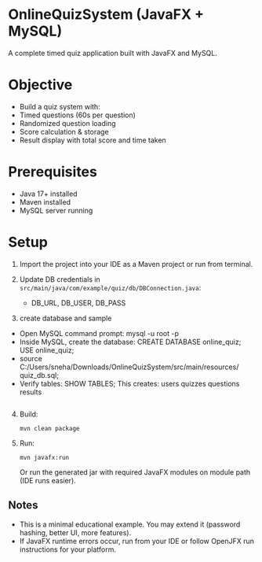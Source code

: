 # OnlineQuizSystem (JavaFX + MySQL)
A complete timed quiz application built with JavaFX and MySQL.

# Objective
- Build a quiz system with:
- Timed questions (60s per question)
- Randomized question loading
- Score calculation & storage
- Result display with total score and time taken

# Prerequisites
- Java 17+ installed
- Maven installed
- MySQL server running

# Setup
1. Import the project into your IDE as a Maven project or run from terminal.

2. Update DB credentials in `src/main/java/com/example/quiz/db/DBConnection.java`:
   - DB_URL, DB_USER, DB_PASS

3. create database and sample
-  Open MySQL command prompt:
    mysql -u root -p 
-  Inside MySQL, create the database:
    CREATE DATABASE online_quiz;
    USE online_quiz;
-  source C:/Users/sneha/Downloads/OnlineQuizSystem/src/main/resources/  quiz_db.sql;
-  Verify tables:
   SHOW TABLES;
    This creates:
    users
    quizzes
    questions
    results
   ```
4. Build:
   ```
   mvn clean package
   ```
5. Run:
   ```
   mvn javafx:run
   ```
   Or run the generated jar with required JavaFX modules on module path (IDE runs easier).

## Notes
- This is a minimal educational example. You may extend it (password hashing, better UI, more features).
- If JavaFX runtime errors occur, run from your IDE or follow OpenJFX run instructions for your platform.


